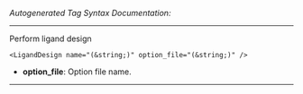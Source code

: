 _Autogenerated Tag Syntax Documentation:_

---
Perform ligand design

```
<LigandDesign name="(&string;)" option_file="(&string;)" />
```

-   **option_file**: Option file name.

---
